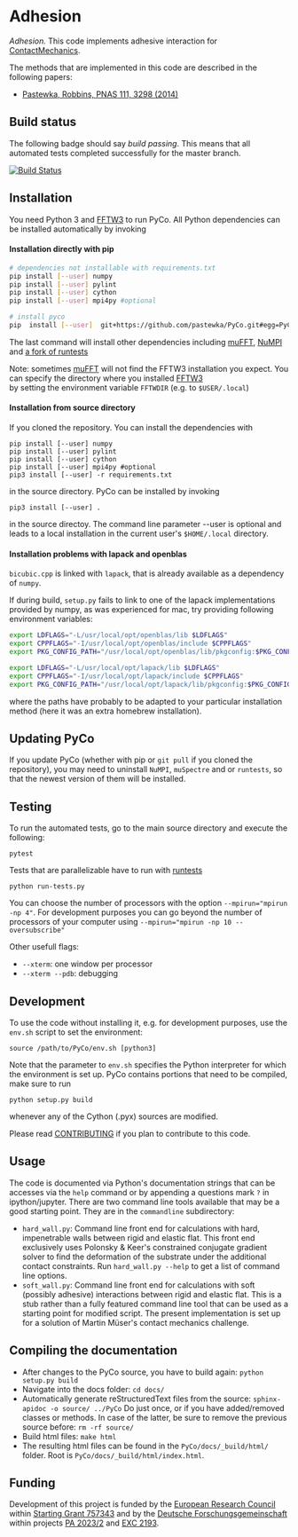 Adhesion
========

*Adhesion.* This code implements adhesive interaction for [ContactMechanics](https://https://github.com/ComputationalMechanics/ContactMechanics).

The methods that are implemented in this code are described in the following papers:

- [Pastewka, Robbins, PNAS 111, 3298 (2014)](https://doi.org/10.1073/pnas.1320846111)

Build status
------------

The following badge should say _build passing_. This means that all automated tests completed successfully for the master branch.

[![Build Status](https://travis-ci.com/pastewka/PyCo.svg?token=NoUEfXFkhDQgj5AmLB27&branch=master)](https://travis-ci.com/pastewka/PyCo)

Installation
------------

You need Python 3 and [FFTW3](http://www.fftw.org/) to run PyCo. All Python dependencies can be installed automatically by invoking

#### Installation directly with pip

```bash
# dependencies not installable with requirements.txt
pip install [--user] numpy
pip install [--user] pylint
pip install [--user] cython
pip install [--user] mpi4py #optional

# install pyco
pip  install [--user]  git+https://github.com/pastewka/PyCo.git#egg=PyCo
```

The last command will install other dependencies including 
[muFFT](https://gitlab.com/muspectre/muspectre.git), 
[NuMPI](https://github.com/IMTEK-Simulation/NuMPI.git) and [a fork of runtests](https://github.com/AntoineSIMTEK/runtests.git)

Note: sometimes [muFFT](https://gitlab.com/muspectre/muspectre.git) will not find the FFTW3 installation you expect.
You can specify the directory where you installed [FFTW3](http://www.fftw.org/)  
by setting the environment variable `FFTWDIR` (e.g. to `$USER/.local`) 

#### Installation from source directory 

If you cloned the repository. You can install the dependencies with

```
pip install [--user] numpy
pip install [--user] pylint
pip install [--user] cython
pip install [--user] mpi4py #optional
pip3 install [--user] -r requirements.txt
```

in the source directory. PyCo can be installed by invoking

```pip3 install [--user] .```

in the source directoy. The command line parameter --user is optional and leads to a local installation in the current user's `$HOME/.local` directory.

#### Installation problems with lapack and openblas

`bicubic.cpp` is linked with `lapack`, that is already available as a dependency of `numpy`. 

If during build, `setup.py` fails to link to one of the lapack implementations 
provided by numpy, as was experienced for mac, try providing following environment variables: 

```bash
export LDFLAGS="-L/usr/local/opt/openblas/lib $LDFLAGS"
export CPPFLAGS="-I/usr/local/opt/openblas/include $CPPFLAGS"
export PKG_CONFIG_PATH="/usr/local/opt/openblas/lib/pkgconfig:$PKG_CONFIG_PATH"

export LDFLAGS="-L/usr/local/opt/lapack/lib $LDFLAGS"
export CPPFLAGS="-I/usr/local/opt/lapack/include $CPPFLAGS"
export PKG_CONFIG_PATH="/usr/local/opt/lapack/lib/pkgconfig:$PKG_CONFIG_PATH"
```    
where the paths have probably to be adapted to your particular installation method
(here it was an extra homebrew installation).

Updating PyCo
------------- 

If you update PyCo (whether with pip or `git pull` if you cloned the repository), 
you may need to uninstall `NuMPI`, `muSpectre` and or `runtests`, so that the 
newest version of them will be installed.

Testing
-------

To run the automated tests, go to the main source directory and execute the following:

```
pytest
```

Tests that are parallelizable have to run with [runtests](https://github.com/AntoineSIMTEK/runtests)
```
python run-tests.py 
``` 

You can choose the number of processors with the option `--mpirun="mpirun -np 4"`. For development purposes you can go beyond the number of processors of your computer using `--mpirun="mpirun -np 10 --oversubscribe"`

Other usefull flags:
- `--xterm`: one window per processor
- `--xterm --pdb`: debugging

Development
-----------

To use the code without installing it, e.g. for development purposes, use the `env.sh` script to set the environment:

```source /path/to/PyCo/env.sh [python3]```

Note that the parameter to `env.sh` specifies the Python interpreter for which the environment is set up. PyCo contains portions that need to be compiled, make sure to run

```python setup.py build```

whenever any of the Cython (.pyx) sources are modified.

Please read [CONTRIBUTING](CONTRIBUTING.md) if you plan to contribute to this code.

Usage
-----

The code is documented via Python's documentation strings that can be accesses via the `help` command or by appending a questions mark `?` in ipython/jupyter. There are two command line tools available that may be a good starting point. They are in the `commandline` subdirectory:

- `hard_wall.py`: Command line front end for calculations with hard, impenetrable walls between rigid and elastic flat. This front end exclusively uses Polonsky & Keer's constrained conjugate gradient solver to find the deformation of the substrate under the additional contact constraints. Run `hard_wall.py --help` to get a list of command line options.
- `soft_wall.py`: Command line front end for calculations with soft (possibly adhesive) interactions between rigid and elastic flat. This is a stub rather than a fully featured command line tool that can be used as a starting point for modified script. The present implementation is set up for a solution of Martin Müser's contact mechanics challenge.

Compiling the documentation
---------------------------

- After changes to the PyCo source, you have to build again: ```python setup.py build```
- Navigate into the docs folder: ```cd docs/``` 
- Automatically generate reStructuredText files from the source: ```sphinx-apidoc -o source/ ../PyCo``` 
Do just once, or if you have added/removed classes or methods. In case of the latter, be sure to remove the previous source before: ```rm -rf source/```
- Build html files: ```make html```
- The resulting html files can be found in the ```PyCo/docs/_build/html/``` folder. Root is ```PyCo/docs/_build/html/index.html```.

Funding
-------

Development of this project is funded by the [European Research Council](https://erc.europa.eu) within [Starting Grant 757343](https://cordis.europa.eu/project/id/757343) and by the [Deutsche Forschungsgemeinschaft](https://www.dfg.de/en) within projects [PA 2023/2](https://gepris.dfg.de/gepris/projekt/258153560) and [EXC 2193](https://gepris.dfg.de/gepris/projekt/390951807).
